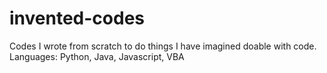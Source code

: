 # invented-codes
Codes I wrote from scratch to do things I have imagined doable with code. Languages: Python, Java, Javascript, VBA
